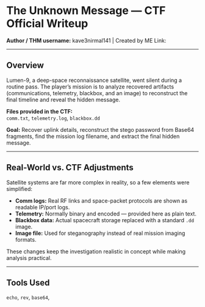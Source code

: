# The Unknown Message — CTF Official Writeup

**Author / THM username:** kave3nirmal141  | Created by ME
Link: 

---

## Overview
Lumen-9, a deep-space reconnaissance satellite, went silent during a routine pass. The player’s mission is to analyze recovered artifacts (communications, telemetry, blackbox, and an image) to reconstruct the final timeline and reveal the hidden message.

**Files provided in the CTF:**  
`comm.txt`, `telemetry.log`, `blackbox.dd`  

**Goal:** Recover uplink details, reconstruct the stego password from Base64 fragments, find the mission log filename, and extract the final hidden message.

---

## Real-World vs. CTF Adjustments
Satellite systems are far more complex in reality, so a few elements were simplified:

- **Comm logs:** Real RF links and space-packet protocols are shown as readable IP/port logs.
- **Telemetry:** Normally binary and encoded — provided here as plain text.
- **Blackbox data:** Actual spacecraft storage replaced with a standard `.dd` image.
- **Image file:** Used for steganography instead of real mission imaging formats.

These changes keep the investigation realistic in concept while making analysis practical.

---

## Tools Used
`echo`, `rev`, `base64`,
